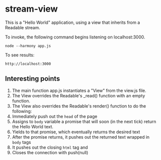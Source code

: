 # stream-view

This is a "Hello World" application, using a view that inherits from a Readable stream. 

To invoke, the following command begins listening on localhost:3000.

    node --harmony app.js

To see results:

    http://localhost:3000

## Interesting points

1. The main function app.js instantiates a "View" from the view.js file.
2. The View overrides the Readable's _read() function with an empty function.
3. The View also overrides the Readable's render() function to do the following:
  1. Immediately push out the `head` of the page
  2. Assigns to `body` variable a promise that will soon (in the next tick) return the Hello World text.
  3. Yields to that promise, which eventually returns the desired text
  4. After the promise returns, it pushes out the returned text wrapped in `body` tags
  5. It pushes out the closing `html` tag and
  6. Closes the connection with push(null)
